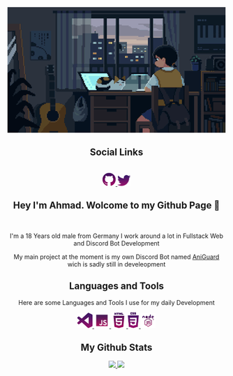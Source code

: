 <div align="center">
  <a href="https://ahmadjs.eu">
    <img src="./Pictures/git-Banner.gif" width="500px"/>
  </a>
  <h2>Social Links</h2>
  <br>
    <a href="https://github.com/ahmadjs01">
      <img src="./Pictures/github.png" width="30px"/>
    </a>
    <a href="https://twitter.com/ahmuudii">
      <img src="./Pictures/Twitter.png" width="30px"/>
    </a>
    
  <br>
    
  <h2>Hey I'm Ahmad. Wolcome to my Github Page 🙂</h2>
    

  <br>
  <p> 
    I'm a 18 Years old male from Germany
    I work around a lot in Fullstack Web and Discord Bot Development 
    </p>
  <p>
    My main project at the moment is my own Discord Bot named <a href="https://aniguard.xyz">AniGuard</a> wich is sadly still in develeopment
    </p>
  <h2>Languages and Tools</h2>
  <p>
    Here are some Languages and Tools I use for my daily Development
  </p>
   <a href="https://code.visualstudio.com">
    <img src="./Pictures/VSCode.png" width="35px"/>
   </a>
  <a href="https://devdocs.io/javascript/">
    <img src="./Pictures/js.png" width="35px"/>
   </a>
  <a href="https://www.w3schools.com/html/default.asp">
    <img src="./Pictures/html.png" width="35px"/>
   </a>
  <a href="https://www.w3schools.com/css/default.asp">
    <img src="./Pictures/css.png" width="25px"/>
   </a>
  <a href="https://nodejs.org/en/">
    <img src="./Pictures/nodejs.png" width="35px"/>
   </a>
  <br>
  <h2> My Github Stats </h2>
   <a href="https://github.com/ahmadjs01">
     <img src="https://github-readme-stats.vercel.app/api?username=ahmadjs01&count_private=true&show_owner=true&show_icons=true&bg_color=0d1117&title_color=ffffff&text_color=ffffff&icon_color=8b155a&hide_border=true/"/>
   </a>
  <a href="https://github.com/ahmadjs01">
     <img src="https://github-readme-streak-stats.herokuapp.com/?user=ahmadjs01&hide_border=true&background=0D1117&currStreakLabel=FFFFFF&sideLabels=FFFFFF&currStreakNum=FFFFFF&dates=FFFFFF&sideNums=FFFFFF&fire=8b155a&ring=8b155a&stroke=FFFFFFFF)](https://git.io/streak-stats"/>
   </a>
  <a href="https://github.com/ahmadjs01">
     <img src="https://github-readme-stats.vercel.app/api/top-langs/?username=ahmadjs01&layout=compact&card_width=445&bg_color=0d1117&title_color=ffffff&text_color=ffffff&icon_color=8b155a&hide_border=true//>
   </a>
</div>
